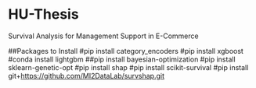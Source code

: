 # HU-Thesis
Survival Analysis for Management Support in E-Commerce


##Packages to Install
#pip install category_encoders
#pip install xgboost
#conda install lightgbm
##pip install bayesian-optimization
#pip install sklearn-genetic-opt
#pip install shap
#pip install scikit-survival
#pip install git+https://github.com/MI2DataLab/survshap.git
